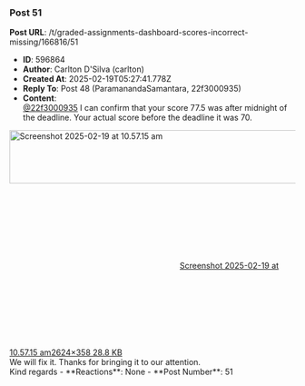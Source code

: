 ### Post 51
**Post URL**: /t/graded-assignments-dashboard-scores-incorrect-missing/166816/51
- **ID**: 596864
- **Author**: Carlton D'Silva (carlton)
- **Created At**: 2025-02-19T05:27:41.778Z
- **Reply To**: Post 48 (ParamanandaSamantara, 22f3000935)
- **Content**:  
  <a class="mention" href="/u/22f3000935">@22f3000935</a> I can confirm that your score 77.5 was after midnight of the deadline. Your actual score before the deadline it was 70.
<div class="lightbox-wrapper"><a class="lightbox" href="https://europe1.discourse-cdn.com/flex013/uploads/iitm/original/3X/7/6/768e2898d68adebf9930e22fc481a16504196945.png" data-download-href="/uploads/short-url/gUMUILg46bno1H7dt1VqEFzJ8ah.png?dl=1" title="Screenshot 2025-02-19 at 10.57.15 am"><img src="https://europe1.discourse-cdn.com/flex013/uploads/iitm/optimized/3X/7/6/768e2898d68adebf9930e22fc481a16504196945_2_690x94.png" alt="Screenshot 2025-02-19 at 10.57.15 am" data-base62-sha1="gUMUILg46bno1H7dt1VqEFzJ8ah" width="690" height="94" srcset="https://europe1.discourse-cdn.com/flex013/uploads/iitm/optimized/3X/7/6/768e2898d68adebf9930e22fc481a16504196945_2_690x94.png, https://europe1.discourse-cdn.com/flex013/uploads/iitm/optimized/3X/7/6/768e2898d68adebf9930e22fc481a16504196945_2_1035x141.png 1.5x, https://europe1.discourse-cdn.com/flex013/uploads/iitm/optimized/3X/7/6/768e2898d68adebf9930e22fc481a16504196945_2_1380x188.png 2x" data-dominant-color="EFEFEF"><div class="meta"><svg class="fa d-icon d-icon-far-image svg-icon" aria-hidden="true"><use href="#far-image"></use></svg><span class="filename">Screenshot 2025-02-19 at 10.57.15 am</span><span class="informations">2624×358 28.8 KB</span><svg class="fa d-icon d-icon-discourse-expand svg-icon" aria-hidden="true"><use href="#discourse-expand"></use></svg></div></a></div>
We will fix it. Thanks for bringing it to our attention.<br>
Kind regards
- **Reactions**: None
- **Post Number**: 51

